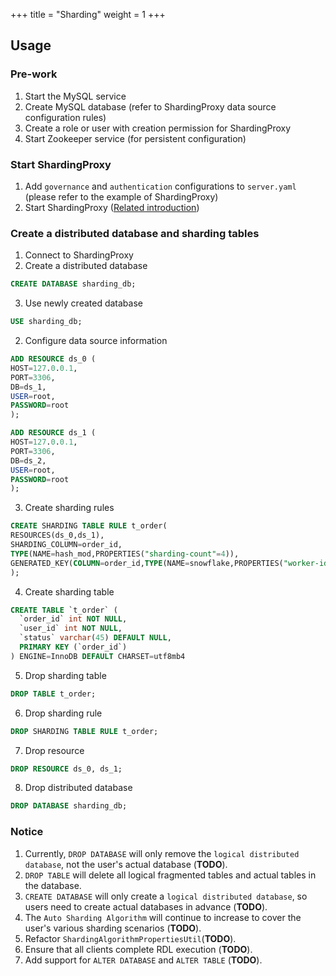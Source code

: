 +++
title = "Sharding"
weight = 1
+++

## Usage

### Pre-work

1. Start the MySQL service
2. Create MySQL database (refer to ShardingProxy data source configuration rules)
3. Create a role or user with creation permission for ShardingProxy
4. Start Zookeeper service (for persistent configuration)

### Start ShardingProxy

1. Add `governance` and `authentication` configurations to `server.yaml` (please refer to the example of ShardingProxy)
2. Start ShardingProxy ([Related introduction](/en/quick-start/shardingsphere-proxy-quick-start/))

### Create a distributed database and sharding tables

1. Connect to ShardingProxy
2. Create a distributed database

```SQL
CREATE DATABASE sharding_db;
```

3. Use newly created database

```SQL
USE sharding_db;
```

2. Configure data source information

```SQL
ADD RESOURCE ds_0 (
HOST=127.0.0.1,
PORT=3306,
DB=ds_1,
USER=root,
PASSWORD=root
);

ADD RESOURCE ds_1 (
HOST=127.0.0.1,
PORT=3306,
DB=ds_2,
USER=root,
PASSWORD=root
);
```

3. Create sharding rules

```SQL
CREATE SHARDING TABLE RULE t_order(
RESOURCES(ds_0,ds_1),
SHARDING_COLUMN=order_id,
TYPE(NAME=hash_mod,PROPERTIES("sharding-count"=4)),
GENERATED_KEY(COLUMN=order_id,TYPE(NAME=snowflake,PROPERTIES("worker-id"=123)))
);
```

4. Create sharding table

```SQL
CREATE TABLE `t_order` (
  `order_id` int NOT NULL,
  `user_id` int NOT NULL,
  `status` varchar(45) DEFAULT NULL,
  PRIMARY KEY (`order_id`)
) ENGINE=InnoDB DEFAULT CHARSET=utf8mb4
```

5. Drop sharding table

```SQL
DROP TABLE t_order;
```

6. Drop sharding rule

```SQL
DROP SHARDING TABLE RULE t_order;
```

7. Drop resource

```SQL
DROP RESOURCE ds_0, ds_1;
```

8. Drop distributed database

```SQL
DROP DATABASE sharding_db;
```

### Notice

1. Currently, `DROP DATABASE` will only remove the `logical distributed database`, not the user's actual database (**TODO**).
2. `DROP TABLE` will delete all logical fragmented tables and actual tables in the database.
3. `CREATE DATABASE` will only create a `logical distributed database`, so users need to create actual databases in advance (**TODO**).
4. The `Auto Sharding Algorithm` will continue to increase to cover the user's various sharding scenarios (**TODO**).
5. Refactor `ShardingAlgorithmPropertiesUtil`(**TODO**).
6. Ensure that all clients complete RDL execution (**TODO**).
7. Add support for `ALTER DATABASE` and `ALTER TABLE` (**TODO**).
